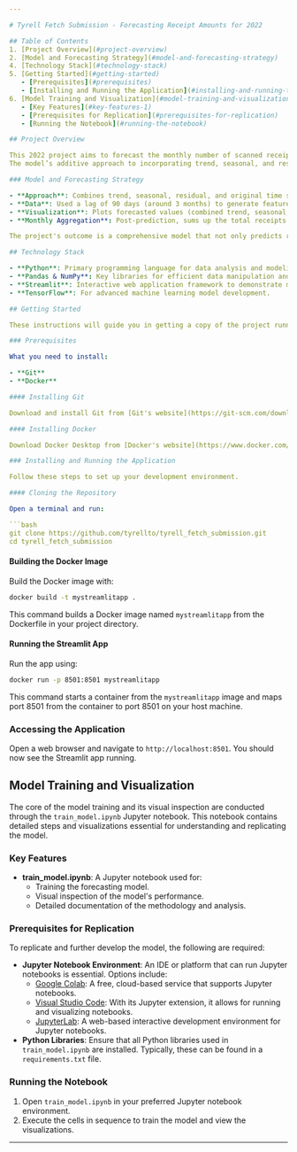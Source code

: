 ```yaml
---

# Tyrell Fetch Submission - Forecasting Receipt Amounts for 2022

## Table of Contents
1. [Project Overview](#project-overview)
2. [Model and Forecasting Strategy](#model-and-forecasting-strategy)
4. [Technology Stack](#technology-stack)
5. [Getting Started](#getting-started)
   - [Prerequisites](#prerequisites)
   - [Installing and Running the Application](#installing-and-running-the-application)
6. [Model Training and Visualization](#model-training-and-visualization)
   - [Key Features](#key-features-1)
   - [Prerequisites for Replication](#prerequisites-for-replication)
   - [Running the Notebook](#running-the-notebook)

## Project Overview

This 2022 project aims to forecast the monthly number of scanned receipts, leveraging a TensorFlow model that analyzes trend, seasonal, and residual data, alongside the original time series. 
The model’s additive approach to incorporating trend, seasonal, and residual elements is designed to offer a more accurate and holistic view of future receipt trends.

### Model and Forecasting Strategy

- **Approach**: Combines trend, seasonal, residual, and original time series data to enhance forecasting accuracy.
- **Data**: Used a lag of 90 days (around 3 months) to generate features from trend, seasonal, residual, and original time series data for supervised learning.
- **Visualization**: Plots forecasted values (combined trend, seasonal, and residual additively) with the original time series for comparison and better understanding of the model's performance.
- **Monthly Aggregation**: Post-prediction, sums up the total receipts for each month and visualizes them in a histogram, offering insights into monthly trends.

The project's outcome is a comprehensive model that not only predicts receipt counts accurately but also visualizes data trends effectively with Streamlit, aiding in informed decision-making.

## Technology Stack

- **Python**: Primary programming language for data analysis and modeling.
- **Pandas & NumPy**: Key libraries for efficient data manipulation and numerical operations.
- **Streamlit**: Interactive web application framework to demonstrate model results.
- **TensorFlow**: For advanced machine learning model development.

## Getting Started

These instructions will guide you in getting a copy of the project running on your local machine for development and testing purposes.

### Prerequisites

What you need to install:

- **Git**
- **Docker**

#### Installing Git

Download and install Git from [Git's website](https://git-scm.com/downloads). Follow the installation instructions for your operating system.

#### Installing Docker

Download Docker Desktop from [Docker's website](https://www.docker.com/products/docker-desktop) and follow the installation instructions for your operating system.

### Installing and Running the Application

Follow these steps to set up your development environment.

#### Cloning the Repository

Open a terminal and run:

```bash
git clone https://github.com/tyrellto/tyrell_fetch_submission.git
cd tyrell_fetch_submission
```

#### Building the Docker Image

Build the Docker image with:

```bash
docker build -t mystreamlitapp .
```

This command builds a Docker image named `mystreamlitapp` from the Dockerfile in your project directory.

#### Running the Streamlit App

Run the app using:

```bash
docker run -p 8501:8501 mystreamlitapp
```

This command starts a container from the `mystreamlitapp` image and maps port 8501 from the container to port 8501 on your host machine.

### Accessing the Application

Open a web browser and navigate to `http://localhost:8501`. You should now see the Streamlit app running.


## Model Training and Visualization

The core of the model training and its visual inspection are conducted through the `train_model.ipynb` Jupyter notebook. This notebook contains detailed steps and visualizations essential for understanding and replicating the model.

### Key Features

- **train_model.ipynb**: A Jupyter notebook used for:
    - Training the forecasting model.
    - Visual inspection of the model's performance.
    - Detailed documentation of the methodology and analysis.

### Prerequisites for Replication

To replicate and further develop the model, the following are required:

- **Jupyter Notebook Environment**: An IDE or platform that can run Jupyter notebooks is essential. Options include:
    - [Google Colab](https://colab.research.google.com/): A free, cloud-based service that supports Jupyter notebooks.
    - [Visual Studio Code](https://code.visualstudio.com/): With its Jupyter extension, it allows for running and visualizing notebooks.
    - [JupyterLab](https://jupyter.org/): A web-based interactive development environment for Jupyter notebooks.
- **Python Libraries**: Ensure that all Python libraries used in `train_model.ipynb` are installed. Typically, these can be found in a `requirements.txt` file.

### Running the Notebook

1. Open `train_model.ipynb` in your preferred Jupyter notebook environment.
2. Execute the cells in sequence to train the model and view the visualizations.

---
```

